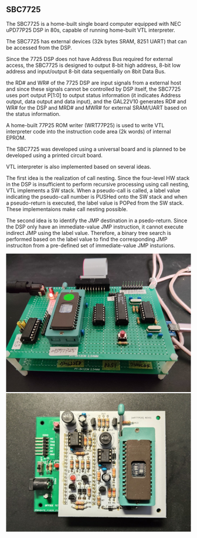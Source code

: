 ## SBC7725
The SBC7725 is a home-built single board computer equipped with NEC uPD77P25 DSP in 80s, capable of running home-built VTL interpreter.

The SBC7725 has external devices (32k bytes SRAM, 8251 UART) that can be accessed from the DSP.

Since the 7725 DSP does not have Address Bus required for external access, the SBC7725 is designed to output 8-bit high address, 8-bit low address and input/output 8-bit data sequentially on 8bit Data Bus.

the RD# and WR# of the 7725 DSP are input signals from a external host and since these signals cannot be controlled by DSP itself, the SBC7725 uses port output P[1:0] to output status information (it indicates Address output, data output and data input), and the GAL22V10 generates RD# and WR# for the DSP and MRD# and MWR# for external SRAM/UART based on the status information.

A home-built 77P25 ROM writer (WRT77P25) is used to write VTL interpreter code into the instruction code area (2k words) of internal EPROM.

The SBC7725 was developed using a universal board and is planned to be developed using a printed circuit board.

VTL interpreter is also implemented based on several ideas. 

The first idea is the realization of call nesting. 
Since the four-level HW stack in the DSP is insufficient to perform recursive processing using call nesting, VTL implements a SW stack. 
When a pseudo-call is called, a label value indicating the pseudo-call number is PUSHed onto the SW stack and when a pseudo-return is executed, the label value is POPed from the SW stack. 
These implementaions make call nesting possible. 

The second idea is to identify the JMP destination in a psedo-return. 
Since the DSP only have an immediate-value JMP instruction, it cannot execute indirect JMP using the label value.
Therefore, a binary tree search is performed based on the label value to find the corresponding JMP instruciton from a pre-defined set of immediate-value JMP insturions.

![](https://github.com/omodakakuwai/SBC7725/blob/main/images/SBC7725.jpg)
![](https://github.com/omodakakuwai/SBC7725/blob/main/images/SBC7725_WRT77P25.jpg)
